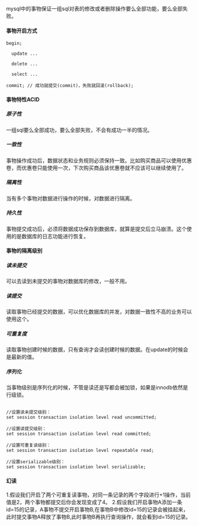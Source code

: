mysql中的事物保证一组sql对表的修改或者删除操作要么全部功能，要么全部失败。

#### 事物开启方式

```mysql
begin;

  update ...

  delete ...

  select ...

commit; // 成功就提交(commit)，失败就回滚(rollback);
```

#### 事物特性ACID

##### 原子性
一组sql要么全部成功，要么全部失败，不会有成功一半的情况。

##### 一致性
事物操作成功后，数据状态和业务规则必须保持一致。比如购买商品可以使用优惠卷，而优惠卷只能使用一次，下次购买商品该优惠卷就不应该可以继续使用了。

##### 隔离性
当有多个事物对数据进行操作的时候，对数据进行隔离。

##### 持久性
事物提交成功后，必须将数据成功保存到数据库，就算是提交后立马崩溃。这个使用的是数据库的日志功能进行恢复。

#### 事物的隔离级别

##### 读未提交
可以去读到未提交的事物对数据库的修改，一般不用。

##### 读提交
读取事物已经提交的数据，可以优化数据库的并发，对数据一致性不高的业务可以使用这个。

##### 可重复度
读取事物创建时候的数据，只有查询才会读创建时候的数据。在update的时候会是最新的值。

##### 序列化
当事物级别是序列化的时候，不管是读还是写都会被加锁，如果是innodb依然是行级锁。

``` mysql

//设置读未提交级别：
set session transaction isolation level read uncommitted;

//设置读提交级别：
set session transaction isolation level read committed;

//设置可重复读级别：
set session transaction isolation level repeatable read;

//设置serializable级别：
set session transaction isolation level serializable;
```

#### 幻读
1.假设我们开启了两个可重复读事物，对同一条记录的两个字段进行+1操作，当前值是2，两个事物都提交后你会发现变成了4。
2.假设我们开启事物A添加一条id=15的记录，A事物不提交开启事物B,在事物B中修改id=15的记录会被挂起来，此时提交事物A释放了事物B,此时事物B再执行查询操作，就会看到id=15的记录。